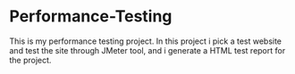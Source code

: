 # Performance-Testing
This is my performance testing project. In this project i pick a test website and test the site through JMeter tool, and i generate a HTML test report for the project.
